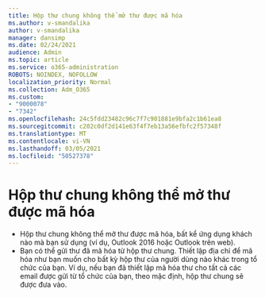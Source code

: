 ```yaml
---
title: Hộp thư chung không thể mở thư được mã hóa
ms.author: v-smandalika
author: v-smandalika
manager: dansimp
ms.date: 02/24/2021
audience: Admin
ms.topic: article
ms.service: o365-administration
ROBOTS: NOINDEX, NOFOLLOW
localization_priority: Normal
ms.collection: Adm_O365
ms.custom:
- "9000078"
- "7342"
ms.openlocfilehash: 24c5fdd23482c96c7f7c901881e9bfa2c1b61ea8
ms.sourcegitcommit: c202c0df2d141e63f4f7eb13a56efbfc2f57348f
ms.translationtype: MT
ms.contentlocale: vi-VN
ms.lasthandoff: 03/05/2021
ms.locfileid: "50527378"
---
```

# <a name="shared-mailboxes-cant-open-encrypted-messages"></a>Hộp thư chung không thể mở thư được mã hóa

- Hộp thư chung không thể mở thư được mã hóa, bất kể ứng dụng khách nào mà bạn sử dụng (ví dụ, Outlook 2016 hoặc Outlook trên web).
- Bạn có thể gửi thư đã mã hóa từ hộp thư chung. Thiết lập địa chỉ để mã hóa như bạn muốn cho bất kỳ hộp thư của người dùng nào khác trong tổ chức của bạn. Ví dụ, nếu bạn đã thiết lập mã hóa thư cho tất cả các email được gửi từ tổ chức của bạn, theo mặc định, hộp thư chung sẽ được đưa vào.

